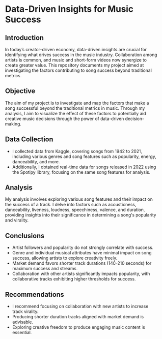 # Data-Driven Insights for Music Success

## Introduction
In today’s creator-driven economy, data-driven insights are crucial for identifying what drives success in the music industry. Collaboration among artists is common, and music and short-form videos now synergize to create greater value. This repository documents my project aimed at investigating the factors contributing to song success beyond traditional metrics.

## Objective
The aim of my project is to investigate and map the factors that make a song successful beyond the traditional metrics in music. Through my analysis, I aim to visualize the effect of these factors to potentially aid creative music decisions through the power of data-driven decision-making.

## Data Collection
- I collected data from Kaggle, covering songs from 1942 to 2021, including various genres and song features such as popularity, energy, danceability, and more.
- Additionally, I obtained real-time data for songs released in 2022 using the Spotipy library, focusing on the same song features for analysis.

## Analysis
My analysis involves exploring various song features and their impact on the success of a track. I delve into factors such as acousticness, danceability, liveness, loudness, speechiness, valence, and duration, providing insights into their significance in determining a song's popularity and virality.

## Conclusions
- Artist followers and popularity do not strongly correlate with success.
- Genre and individual musical attributes have minimal impact on song success, allowing artists to explore creativity freely.
- Market demand favors shorter track durations (140-210 seconds) for maximum success and streams.
- Collaboration with other artists significantly impacts popularity, with collaborative tracks exhibiting higher thresholds for success.

## Recommendations
- I recommend focusing on collaboration with new artists to increase track virality.
- Producing shorter duration tracks aligned with market demand is advisable.
- Exploring creative freedom to produce engaging music content is essential.

